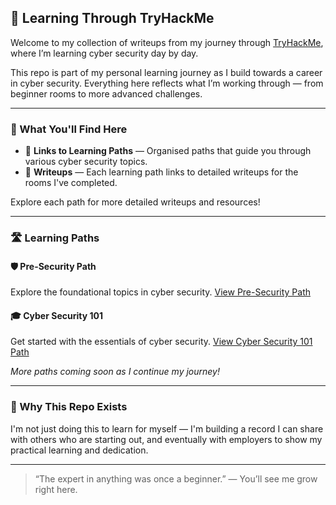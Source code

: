 ## 🚀 Learning Through TryHackMe

Welcome to my collection of writeups from my journey through [TryHackMe](https://tryhackme.com/), where I’m learning cyber security day by day.

This repo is part of my personal learning journey as I build towards a career in cyber security. Everything here reflects what I’m working through — from beginner rooms to more advanced challenges.

---

### 🧠 What You'll Find Here

- 🔗 **Links to Learning Paths** — Organised paths that guide you through various cyber security topics.  
- 📖 **Writeups** — Each learning path links to detailed writeups for the rooms I've completed.  

Explore each path for more detailed writeups and resources!

---

### 🛣️ Learning Paths

#### 🛡️ Pre-Security Path
Explore the foundational topics in cyber security. [View Pre-Security Path](https://github.com/MQKGitHub/Pre-Security)

#### 🎓 Cyber Security 101
Get started with the essentials of cyber security. [View Cyber Security 101 Path](https://github.com/MQKGitHub/Cyber-Security-101)


*More paths coming soon as I continue my journey!*

---

### 🤝 Why This Repo Exists

I'm not just doing this to learn for myself — I'm building a record I can share with others who are starting out, and eventually with employers to show my practical learning and dedication.

---

> “The expert in anything was once a beginner.” — You’ll see me grow right here.

